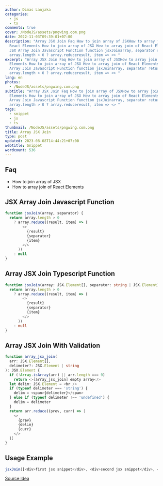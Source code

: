 ```yaml
---
author: Dimas Lanjaka
categories:
  - js
  - ts
comments: true
cover: /NodeJS/assets/pngwing.com.png
date: 2022-11-03T09:39:01+07:00
description: "Array JSX Join Faq How to join array of JSXHow to array join of
  React Elements How to join array of JSX How to array join of React Elements
  JSX Array Join Javascript Function function jsxJoinarray, separator return
  array.length > 0 ? array.reduceresult, item => <> "
excerpt: "Array JSX Join Faq How to join array of JSXHow to array join of React
  Elements How to join array of JSX How to array join of React Elements JSX
  Array Join Javascript Function function jsxJoinarray, separator return
  array.length > 0 ? array.reduceresult, item => <> "
lang: en
photos:
  - /NodeJS/assets/pngwing.com.png
subtitle: "Array JSX Join Faq How to join array of JSXHow to array join of React
  Elements How to join array of JSX How to array join of React Elements JSX
  Array Join Javascript Function function jsxJoinarray, separator return
  array.length > 0 ? array.reduceresult, item => <> "
tags:
  - snippet
  - js
  - ts
thumbnail: /NodeJS/assets/pngwing.com.png
title: Array JSX Join
type: post
updated: 2023-08-08T14:44:21+07:00
webtitle: Snippet
wordcount: 536
---
```


## Faq
- How to join array of JSX
- How to array join of React Elements

## JSX Array Join Javascript Function
```javascript
function jsxJoin(array, separator) {
  return array.length > 0
    ? array.reduce((result, item) => (
        <>
          {result}
          {separator}
          {item}
        </>
      ))
    : null
}
```

## Array JSX Join Typescript Function
```typescript
function jsxJoin(array: JSX.Element[], separator: string | JSX.Element) {
  return array.length > 0
    ? array.reduce((result, item) => (
        <>
          {result}
          {separator}
          {item}
        </>
      ))
    : null
}
```

## Array JSX Join With Validation
```typescript
function array_jsx_join(
  arr: JSX.Element[],
  delimeter?: JSX.Element | string
): JSX.Element {
  if (!Array.isArray(arr) || arr.length === 0)
    return <>[array_jsx_join] empty array</>
  let delim: JSX.Element = <br />
  if (typeof delimeter === 'string') {
    delim = <span>{delimeter}</span>
  } else if (typeof delimeter !== 'undefined') {
    delim = delimeter
  }
  return arr.reduce((prev, curr) => (
    <>
      {prev}
      {delim}
      {curr}
    </>
  ))
}
```

## Usage Example
```javascript
jsxJoin([<div>first jsx snippet</div>, <div>second jsx snippet</div>, <div>third jsx snippet</div>])
```

[Source Idea](https://stackoverflow.com/a/51469655)
